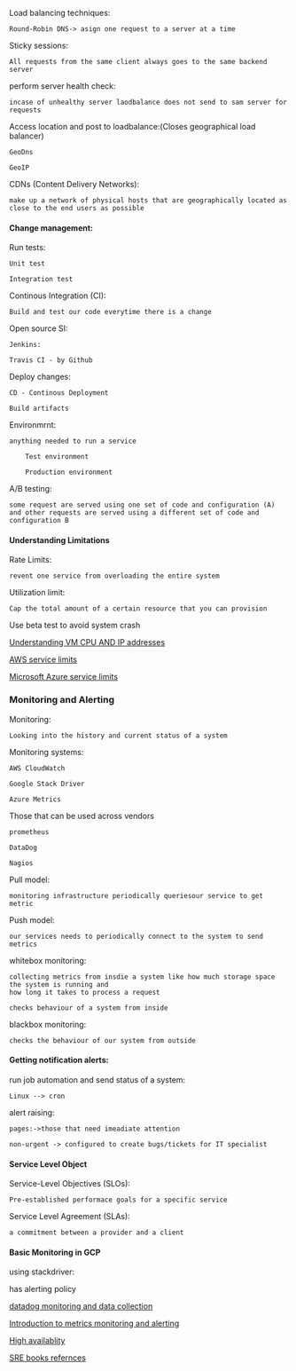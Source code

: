 
Load balancing techniques:

    Round-Robin DNS-> asign one request to a server at a time

Sticky sessions:

    All requests from the same client always goes to the same backend server

perform server health check:

    incase of unhealthy server laodbalance does not send to sam server for requests

Access location and post to loadbalance:(Closes geographical load balancer)

    GeoDns
    
    GeoIP

CDNs (Content Delivery Networks):

    make up a network of physical hosts that are geographically located as close to the end users as possible

#### Change management:

Run tests:

    Unit test

    Integration test

Continous Integration (CI):

    Build and test our code everytime there is a change

Open source SI:

    Jenkins:

    Travis CI - by Github

Deploy changes:

    CD - Continous Deployment

    Build artifacts

Environmrnt:

    anything needed to run a service

        Test environment

        Production environment

A/B testing:

    some request are served using one set of code and configuration (A) and other requests are served using a different set of code and configuration B

#### Understanding Limitations

Rate Limits:

    revent one service from overloading the entire system

Utilization limit:

    Cap the total amount of a certain resource that you can provision

Use beta test to avoid system crash 

[Understanding VM CPU AND IP addresses ](https://cloud.google.com/compute/quotas#understanding_vm_cpu_and_ip_address_quotas)

[AWS service limits](https://docs.aws.amazon.com/general/latest/gr/aws_service_limits.html)

[Microsoft Azure service limits](https://docs.microsoft.com/en-us/azure/azure-subscription-service-limits#service-specific-limits)



### Monitoring and Alerting

Monitoring:

    Looking into the history and current status of a system

Monitoring systems:

    AWS CloudWatch
    
    Google Stack Driver

    Azure Metrics

Those that can be used across vendors

    prometheus

    DataDog

    Nagios

Pull model:

    monitoring infrastructure periodically queriesour service to get metric

Push model:

    our services needs to periodically connect to the system to send metrics

whitebox monitoring:

    collecting metrics from insdie a system like how much storage space the system is running and 
    how long it takes to process a request

    checks behaviour of a system from inside

blackbox monitoring:

    checks the behaviour of our system from outside


#### Getting notification alerts:

run job automation and  send status of a system:

    Linux --> cron

alert raising:

    pages:->those that need imeadiate attention
    
    non-urgent -> configured to create bugs/tickets for IT specialist
    

#### Service Level Object

Service-Level Objectives (SLOs):

    Pre-established performace goals for a specific service

Service Level Agreement (SLAs):

    a commitment between a provider and a client

#### Basic  Monitoring in GCP

using stackdriver:

has alerting policy

[datadog monitoring and data collection](https://www.datadoghq.com/blog/monitoring-101-collecting-data/)

[Introduction to metrics monitoring and alerting](https://www.digitalocean.com/community/tutorials/an-introduction-to-metrics-monitoring-and-alerting)

[High availablity](https://en.wikipedia.org/wiki/High_availability)

[SRE books refernces](https://landing.google.com/sre/books/)


